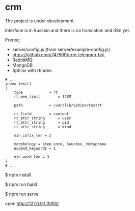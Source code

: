 # crm

The project is under development.

Interface is in Russian and there is no translation and i18n yet.

Prereq:

- server/config.js (from server/example-config.js)
- https://github.com/747500/crm-telegram-bot
- RabbitMQ
- MongoDB
- Sphinx with rtindex:
```
# ...
index testrt
{
    type            = rt
    rt_mem_limit        = 128M

    path            = /var/lib/sphinx/testrt

    rt_field        = content
    rt_attr_string      = user
    rt_attr_string      = oid
    rt_attr_string      = kind

    min_infix_len = 2

    morphology = stem_enru, Soundex, Metaphone
    expand_keywords = 1

    min_word_len = 3
}
# ...
```


$ npm install

$ npm run build

$ npm run serve

open http://127.0.0.1:3000/
